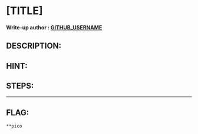 # [TITLE]
#### Write-up author : [GITHUB_USERNAME]()
## DESCRIPTION:

## HINT:


## STEPS:


---


## FLAG:
```
**pico
```
